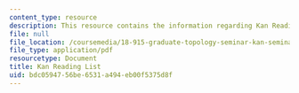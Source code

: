 ```yaml
---
content_type: resource
description: This resource contains the information regarding Kan Reading List.
file: null
file_location: /coursemedia/18-915-graduate-topology-seminar-kan-seminar-fall-2014/bdc0594756be6531a494eb00f5375d8f_MIT18_915F14_kan-list_2.pdf
file_type: application/pdf
resourcetype: Document
title: Kan Reading List
uid: bdc05947-56be-6531-a494-eb00f5375d8f
---
```

